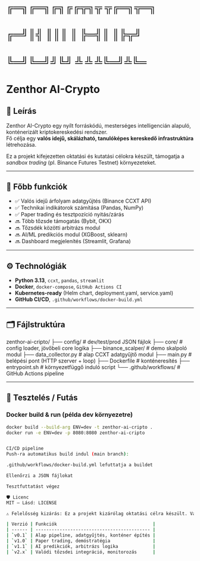 ﻿# ╔═╗╔═╗╔╗╔╔╦╗╦ ╦╔═╗╦═╗  
# ╔═╝║╣ ║║║ ║ ╠═╣║ ║╠╦╝  
# ╚═╝╚═╝╝╚╝ ╩ ╩ ╩╚═╝╩╚═  
# Zenthor AI-Crypto

## 🧠 Leírás

Zenthor AI-Crypto egy nyílt forráskódú, mesterséges intelligencián alapuló, konténerizált kriptokereskedési rendszer.  
Fő célja egy **valós idejű, skálázható, tanulóképes kereskedő infrastruktúra** létrehozása.

Ez a projekt kifejezetten oktatási és kutatási célokra készült, támogatja a *sandbox trading* (pl. Binance Futures Testnet) környezeteket.

---

## 🔧 Főbb funkciók

- ✅ Valós idejű árfolyam adatgyűjtés (Binance CCXT API)
- ✅ Technikai indikátorok számítása (Pandas, NumPy)
- ✅ Paper trading és tesztpozíció nyitás/zárás
- 🔜 Több tőzsde támogatás (Bybit, OKX)
- 🔜 Tőzsdék közötti arbitrázs modul
- 🔜 AI/ML predikciós modul (XGBoost, sklearn)
- 🔜 Dashboard megjelenítés (Streamlit, Grafana)

---

## ⚙️ Technológiák

- **Python 3.13**, `ccxt`, `pandas`, `streamlit`
- **Docker**, `docker-compose`, `GitHub Actions CI`
- **Kubernetes-ready** (Helm chart, deployment.yaml, service.yaml)
- **GitHub CI/CD**, `.github/workflows/docker-build.yml`

---

## 🗂️ Fájlstruktúra
zenthor-ai-cripto/
├── config/ # dev/test/prod JSON fájlok
├── core/ # config loader, jövőbeli core logika
├── binance_scalper/ # demo skalpoló modul
├── data_collector.py # alap CCXT adatgyűjtő modul
├── main.py # belépési pont (HTTP szerver + loop)
├── Dockerfile # konténeresítés
├── entrypoint.sh # környezetfüggő induló script
└── .github/workflows/ # GitHub Actions pipeline


---

## 🧪 Tesztelés / Futás

### Docker build & run (példa dev környezetre)

```bash
docker build --build-arg ENV=dev -t zenthor-ai-cripto .
docker run -e ENV=dev -p 8080:8080 zenthor-ai-cripto


CI/CD pipeline
Push-ra automatikus build indul (main branch):

.github/workflows/docker-build.yml lefuttatja a buildet

Ellenőrzi a JSON fájlokat

Tesztfuttatást végez

🛡️ Licenc
MIT – Lásd: LICENSE

⚠️ Felelősség kizárás: Ez a projekt kizárólag oktatási célra készült. Valódi pénzügyi műveletek végrehajtása kizárólag saját felelősségre történik.

| Verzió | Funkciók                                    |
| ------ | ------------------------------------------- |
| `v0.1` | Alap pipeline, adatgyűjtés, konténer építés |
| `v1.0` | Paper trading, demóstratégia                |
| `v1.1` | AI predikciók, arbitrázs logika             |
| `v2.x` | Valódi tőzsdei integráció, monitorozás      |


